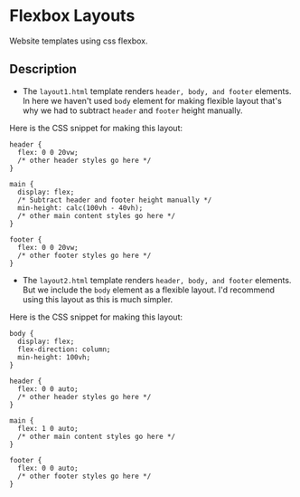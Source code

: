 # Flexbox Layouts

Website templates using css flexbox.

## Description

* The `layout1.html` template renders `header, body, and footer` elements. In here we haven't used `body` element for making flexible layout that's why we had to subtract `header` and `footer` height manually.

Here is the CSS snippet for making this layout:

```
header {
  flex: 0 0 20vw;
  /* other header styles go here */
}

main {
  display: flex;
  /* Subtract header and footer height manually */
  min-height: calc(100vh - 40vh);
  /* other main content styles go here */
}

footer {
  flex: 0 0 20vw;
  /* other footer styles go here */
}
```

* The `layout2.html` template renders `header, body, and footer` elements. But we include the `body` element as a flexible layout. I'd recommend using this layout as this is much simpler.

Here is the CSS snippet for making this layout:

```
body {
  display: flex;
  flex-direction: column;
  min-height: 100vh;
}

header {
  flex: 0 0 auto;
  /* other header styles go here */
}

main {
  flex: 1 0 auto;
  /* other main content styles go here */
}

footer {
  flex: 0 0 auto;
  /* other footer styles go here */
}
```
